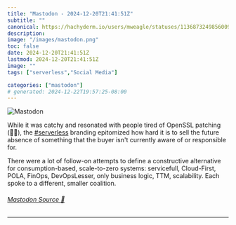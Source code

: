 ```yaml
---
title: "Mastodon - 2024-12-20T21:41:51Z"
subtitle: ""
canonical: https://hachyderm.io/users/mweagle/statuses/113687324985600943
description:
image: "/images/mastodon.png"
toc: false
date: 2024-12-20T21:41:51Z
lastmod: 2024-12-20T21:41:51Z
image: ""
tags: ["serverless","Social Media"]

categories: ["mastodon"]
# generated: 2024-12-22T19:57:25-08:00
---
```

![Mastodon](/images/mastodon.png)

<p>While it was catchy and resonated with people tired of OpenSSL patching (🙋‍♂️), the <a href="https://hachyderm.io/tags/serverless" class="mention hashtag" rel="tag">#<span>serverless</span></a> branding epitomized how hard it is to sell the future absence of something that the buyer isn&#39;t currently aware of or responsible for. </p><p>There were a lot of follow-on attempts to define a constructive alternative for consumption-based, scale-to-zero systems: servicefull, Cloud-First, POLA, FinOps, DevOpsLesser, only business logic, TTM, scalability. Each spoke to a different, smaller coalition.</p>


###### [Mastodon Source 🐘](https://hachyderm.io/@mweagle/113687324985600943)

___
